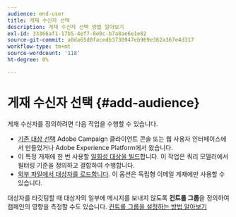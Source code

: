 ```yaml
---
audience: end-user
title: 게재 수신자 선택
description: 게재 수신자 선택 방법 알아보기
exl-id: 33366af1-17b5-4ef7-8e0c-b7a8ae6e1e82
source-git-commit: a0da65d8facedb3730947eb969e362a367e4d317
workflow-type: tm+mt
source-wordcount: '118'
ht-degree: 0%

---
```


# 게재 수신자 선택 {#add-audience}

게재 수신자를 정의하려면 다음 작업을 수행할 수 있습니다.

* [기존 대상 선택](add-audience.md) Adobe Campaign 클라이언트 콘솔 또는 웹 사용자 인터페이스에서 만들었거나 Adobe Experience Platform에서 왔습니다.
* 이 특정 게재에 한 번 사용할 [일회성 대상을 빌드](one-time-audience.md)합니다. 이 작업은 쿼리 모델러에서 필터링 기준을 정의하고 결합하여 수행합니다.
* [외부 파일에서 대상자를 로드합니다](file-audience.md). 이 옵션은 독립형 이메일 게재에만 사용할 수 있습니다.

대상자를 타깃팅할 때 대상자의 일부에 메시지를 보내지 않도록 **컨트롤 그룹**&#x200B;을 정의하여 캠페인의 영향을 측정할 수도 있습니다. [컨트롤 그룹을 설정하는 방법 알아보기](control-group.md)

